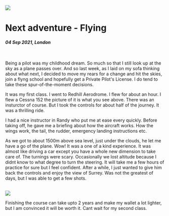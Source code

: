 <img class="img--full-width img--left img--grow" loading="lazy" src='https://raw.githubusercontent.com/sreeramofficial/blog-posts/master/img/blog/flying.jpg' />

# Next adventure - Flying

#### _04 Sep 2021, London_

&nbsp;

Being a pilot was my childhood dream. So much so that I still look up at the sky
as a plane passes over. And so last week, as I laid on my sofa thinking about
what next, I decided to move my rears for a change and hit the skies, join a
flyng school and hopefully get a Private Pilot's License. I do tend to take
these spur-of-the-moment decisions.

It was my first class. I went to Redhill Aerodrome. I flew for about an hour. I
flew a Cessna 152 the picture of it is what you see above. There was an
insturctor of course. But I took the controls for about half of the journey. It
was a thrilling ride.

I had a nice instructor in Randy who put me at ease every quickly. Before taking
off, he gave me a briefing about how the aircraft works. How the wings work, the
tail, the rudder, emergency landing instructions etc.

As we got to about 1500m above sea level, just under the clouds, he let me have
a go of the plane. Wow! It was a one of a kind experience. It was almost like
driving a car except you have a whole new dimension to take care of. The
turnings were scary. Occasionally we lost altitude because I didnt know to what
degree to turn the steering. It will take me a few hours of practice for sure
but I feel confident. After a while, I just wanted to give him back the controls
and enjoy the view of Surrey. Was not the greatest of days, but I was able to
get a few shots.

<br />

<img class="img--full-width img--left img--grow" loading="lazy" src='https://raw.githubusercontent.com/sreeramofficial/blog-posts/master/img/blog/flying-2.jpg' />

Finishing the course can take upto 2 years and make my wallet a lot lighter, but
I am convinced it will be worth it. Cant wait for my second class.
